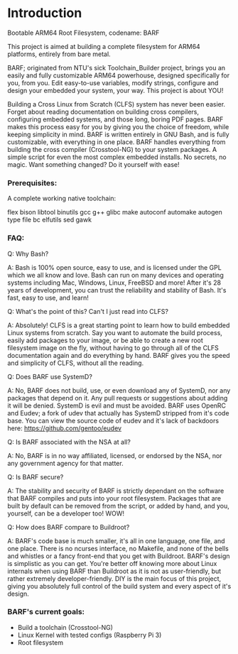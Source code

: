 # Introduction

Bootable ARM64 Root Filesystem, codename: BARF

This project is aimed at building a complete filesystem for ARM64 platforms, entirely from bare metal.

BARF; originated from NTU's sick Toolchain_Builder project, brings you an easily and fully customizable ARM64 powerhouse, designed specifically for you, from you. Edit easy-to-use variables, modify strings, configure and design your embedded your system, your way. This project is about YOU!

Building a Cross Linux from Scratch (CLFS) system has never been easier. Forget about reading documentation on building cross compilers, configuring embedded systems, and those long, boring PDF pages. BARF makes this process easy for you by giving you the choice of freedom, while keeping simplicity in mind. BARF is written entirely in GNU Bash, and is fully customizable, with everything in one place. BARF handles everything from building the cross compiler (Crosstool-NG) to your system packages. A simple script for even the most complex embedded installs. No secrets, no magic. Want something changed? Do it yourself with ease!

### Prerequisites:

A complete working native toolchain:

flex bison libtool binutils gcc g++ glibc make autoconf automake autogen type file bc elfutils sed gawk

### FAQ:

Q: Why Bash?

A: Bash is 100% open source, easy to use, and is licensed under the GPL which we all know and love. Bash can run on many devices and operating systems including Mac, Windows, Linux, FreeBSD and more! After it's 28 years of development, you can trust the reliability and stability of Bash. It's fast, easy to use, and learn!

Q: What's the point of this? Can't I just read into CLFS?

A: Absolutely! CLFS is a great starting point to learn how to build embedded Linux systems from scratch. Say you want to automate the build process, easily add packages to your image, or be able to create a new root filesystem image on the fly, without having to go through all of the CLFS documentation again and do everything by hand. BARF gives you the speed and simplicity of CLFS, without all the reading.

Q: Does BARF use SystemD?

A: No, BARF does not build, use, or even download any of SystemD, nor any packages that depend on it. Any pull requests or suggestions about adding it will be denied. SystemD is evil and must be avoided. BARF uses OpenRC and Eudev; a fork of udev that actually has SystemD stripped from it's code base. You can view the source code of eudev and it's lack of backdoors here: https://github.com/gentoo/eudev

Q: Is BARF associated with the NSA at all?

A: No, BARF is in no way affiliated, licensed, or endorsed by the NSA, nor any government agency for that matter.

Q: Is BARF secure?

A: The stability and security of BARF is strictly dependant on the software that BARF compiles and puts into your root filesystem. Packages that are built by default can be removed from the script, or added by hand, and you, yourself, can be a developer too! WOW!

Q: How does BARF compare to Buildroot?

A: BARF's code base is much smaller, it's all in one language, one file, and one place. There is no ncurses interface, no Makefile, and none of the bells and whistles or a fancy front-end that you get with Buildroot. BARF's design is simplistic as you can get. You're better off knowing more about Linux internals when using BARF than Buildroot as it is not as user-friendly, but rather extremely developer-friendly. DIY is the main focus of this project, giving you absolutely full control of the build system and every aspect of it's design.

### BARF's current goals:

- Build a toolchain (Crosstool-NG)
- Linux Kernel with tested configs (Raspberry Pi 3)
- Root filesystem
